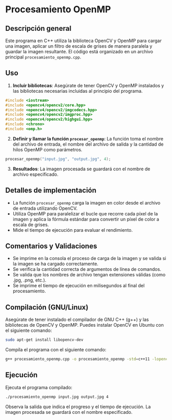# Procesamiento OpenMP 

## Descripción general

Este programa en C++ utiliza la biblioteca OpenCV y OpenMP para cargar una imagen, aplicar un filtro de escala de grises de manera paralela y guardar la imagen resultante. El código está organizado en un archivo principal `procesamiento_openmp.cpp`.

## Uso

1. **Incluir bibliotecas**: Asegúrate de tener OpenCV y OpenMP instalados y las bibliotecas necesarias incluidas al principio del programa.

```cpp
#include <iostream>
#include <opencv4/opencv2/core.hpp>
#include <opencv4/opencv2/imgcodecs.hpp>
#include <opencv4/opencv2/imgproc.hpp>
#include <opencv4/opencv2/highgui.hpp>
#include <chrono>
#include <omp.h>
```

2. **Definir y llamar la función `procesar_openmp`**: La función toma el nombre del archivo de entrada, el nombre del archivo de salida y la cantidad de hilos OpenMP como parámetros.

```cpp
procesar_openmp("input.jpg", "output.jpg", 4);
```

3. **Resultados**: La imagen procesada se guardará con el nombre de archivo especificado.

## Detalles de implementación

- La función `procesar_openmp` carga la imagen en color desde el archivo de entrada utilizando OpenCV.
- Utiliza OpenMP para paralelizar el bucle que recorre cada píxel de la imagen y aplica la fórmula estándar para convertir un píxel de color a escala de grises.
- Mide el tiempo de ejecución para evaluar el rendimiento.

## Comentarios y Validaciones

- Se imprime en la consola el proceso de carga de la imagen y se valida si la imagen se ha cargado correctamente.
- Se verifica la cantidad correcta de argumentos de línea de comandos.
- Se valida que los nombres de archivo tengan extensiones válidas (como .jpg, .png, etc.).
- Se imprime el tiempo de ejecución en milisegundos al final del procesamiento.

## Compilación (GNU/Linux)

Asegúrate de tener instalado el compilador de GNU C++ (g++) y las bibliotecas de OpenCV y OpenMP. Puedes instalar OpenCV en Ubuntu con el siguiente comando:

```bash
sudo apt-get install libopencv-dev
```

Compila el programa con el siguiente comando:

```bash
g++ procesamiento_openmp.cpp -o procesamiento_openmp -std=c++11 -lopencv_core -lopencv_imgcodecs -lopencv_imgproc -lopencv_highgui -fopenmp
```

## Ejecución

Ejecuta el programa compilado:

```bash
./procesamiento_openmp input.jpg output.jpg 4
```

Observa la salida que indica el progreso y el tiempo de ejecución. La imagen procesada se guardará con el nombre especificado.


